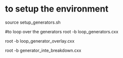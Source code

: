 # to setup the environment
source setup_generators.sh

#to loop over the generators
root -b loop_generators.cxx

root -b loop_generator_overlay.cxx

root -b generator_inte_breakdown.cxx
